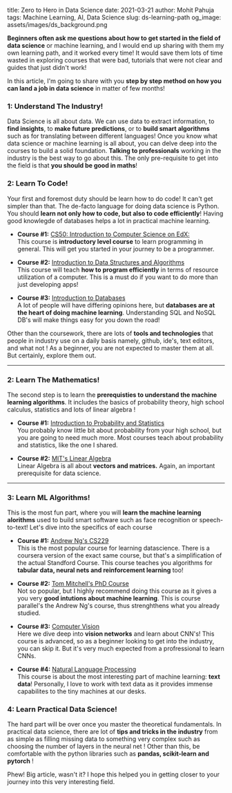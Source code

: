 title: Zero to Hero in Data Science
date: 2021-03-21
author: Mohit Pahuja
tags: Machine Learning, AI, Data Science
slug: ds-learning-path
og_image: assets/images/ds_background.png

**Beginners often ask me questions about how to get started in the field of data science** or machine learning, and I would end up sharing with them my own learning path, and it worked every time! It would save them lots of time wasted in exploring courses that were bad, tutorials that were not clear and guides that just didn't work!

In this article, I'm going to share with you **step by step method on how you can land a job in data science** in matter of few months!

### 1: Understand The Industry!
Data Science is all about data. We can use data to extract information, to **find insights**, to **make future predictions**, or to **build smart algorithms** such as for translating between different languages! Once you know what data science or machine learning is all about, you can delve deep into the courses to build a solid foundation. **Talking to professionals** working in the industry is the best way to go about this. The only pre-requisite to get into the field is that **you should be good in maths**!


### 2: Learn To Code!
Your first and foremost duty should be learn how to do code! It can't get simpler than that. The de-facto language for doing data science is Python. You should **learn not only how to code, but also to code efficiently**! Having good knowlegde of databases helps a lot in practical machine learning.

- **Course #1:** [CS50: Introduction to Computer Science on EdX:](https://www.edx.org/course/introduction-computer-science-harvardx-cs50x)  
This course is **introductory level course** to learn programming in general. This will get you started in your journey to be a programmer.


- **Course #2:** [Introduction to Data Structures and Algorithms](https://ocw.mit.edu/courses/electrical-engineering-and-computer-science/6-006-introduction-to-algorithms-fall-2011/lecture-videos/)  
This course will teach **how to program efficiently** in terms of resource utilization of a computer. This is a must do if you want to do more than just developing apps!

- **Course #3:** [Introduction to Databases](rnao)  
A lot of people will have differing opinions here, but **databases are at the heart of doing machine learning**. Understanding SQL and NoSQL DB's will make things easy for you down the road!

Other than the coursework, there are lots of **tools and technologies** that people in industry use on a daily basis namely, github, ide's, text editors, and what not ! As a beginner, you are not expected to master them at all. But certainly, explore them out.

---
### 2: Learn The Mathematics!
The second step is to learn the **prerequisties to understand the machine learning algorithms**. It includes the basics of probability theory, high school calculus, statistics and lots of linear algebra !

- **Course #1:** [Introduction to Probability and Statistics](link)  
You probably know little bit about probability from your high school, but you are going to need much more. Most courses teach about probability and statistics, like the one I shared.

- **Course #2:** [MIT's Linear Algebra](link)  
Linear Algebra is all about **vectors and matrices.** Again, an important prerequisite for data science.

---
### 3: Learn ML Algorithms!
This is the most fun part, where you will **learn the machine learning alorithms** used to build smart software such as face recognition or speech-to-text! Let's dive into the specifics of each course

- **Course #1:** [Andrew Ng's CS229](link)  
This is the most popular course for learning datascience. There is a coursera version of the exact same course, but that's a simplification of the actual Standford Course. This course teaches you algorithms for **tabular data, neural nets and reinforcement learning** too!

- **Course #2:** [Tom Mitchell's PhD Course](link)  
Not so popular, but I highly recommend doing this course as it gives a you very **good intutions about machine learning**. This is course parallel's the Andrew Ng's course, thus strenghthens what you already studied.

- **Course #3:** [Computer Vision](link)  
Here we dive deep into **vision networks** and learn about CNN's! This course is advanced, so as a beginner looking to get into the industry, you can skip it. But it's very much expected from a profressional to learn CNNs.

- **Course #4:** [Natural Language Processing](link)  
This course is about the most interesting part of machine learning: **text data**! Personally, I love to work with text data as it provides immense capabilites to the tiny machines at our desks.

### 4: Learn Practical Data Science!
The hard part will be over once you master the theoretical fundamentals. In practical data science, there are lot of **tips and tricks in the industry** from as simple as filling missing data to something very complex such as choosing the number of layers in the neural net ! Other than this, be comfortable with the python libraries such as **pandas, scikit-learn and pytorch** !

Phew! Big article, wasn't it? I hope this helped you in getting closer to your journey into this very interesting field.
